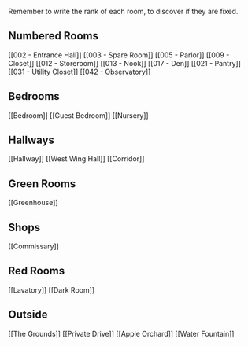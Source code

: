 
Remember to write the rank of each room, to discover if they are fixed.
## Numbered Rooms
[[002 - Entrance Hall]]
[[003 - Spare Room]]
[[005 - Parlor]]
[[009 - Closet]]
[[012 - Storeroom]]
[[013 - Nook]]
[[017 - Den]]
[[021 - Pantry]]
[[031 - Utility Closet]]
[[042 - Observatory]]

## Bedrooms
[[Bedroom]]
[[Guest Bedroom]]
[[Nursery]]

## Hallways
[[Hallway]]
[[West Wing Hall]]
[[Corridor]]

## Green Rooms
[[Greenhouse]]

## Shops
[[Commissary]]

## Red Rooms
[[Lavatory]]
[[Dark Room]]

## Outside
[[The Grounds]]
[[Private Drive]]
[[Apple Orchard]]
[[Water Fountain]]